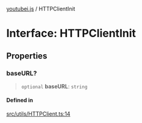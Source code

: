 [youtubei.js](../README.md) / HTTPClientInit

# Interface: HTTPClientInit

## Properties

### baseURL?

> `optional` **baseURL**: `string`

#### Defined in

[src/utils/HTTPClient.ts:14](https://github.com/LuanRT/YouTube.js/blob/af92984523f90200a18314b94478a2697c9deab0/src/utils/HTTPClient.ts#L14)
